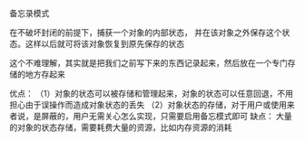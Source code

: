  备忘录模式

 在不破坏封闭的前提下，捕获一个对象的内部状态，
 并在该对象之外保存这个状态。这样以后就可将该对象恢复到原先保存的状态

 这个不难理解，其实就是把我们之前写下来的东西记录起来，然后放在一个专门存储的地方存起来

 优点：
 （1）对象的状态可以被存储和管理起来，对象的状态可以任意回退，不用担心由于误操作而造成对象状态的丢失
 （2）对象状态的存储，对于用户或使用来者说，是屏蔽的，用户无需关心怎么实现，只需要启用备忘模式即可
 缺点：
 大量的对象的状态存储，需要耗费大量的资源，比如内存资源的消耗